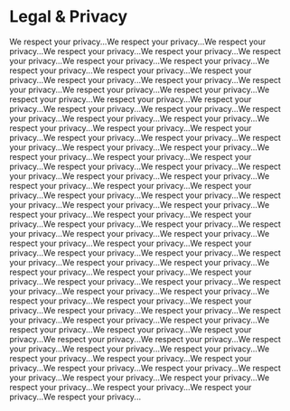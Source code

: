 # Legal & Privacy

We respect your privacy...We respect your privacy...We respect your privacy...We respect your privacy...We respect your privacy...We respect your privacy...We respect your privacy...We respect your privacy...We respect your privacy...We respect your privacy...We respect your privacy...We respect your privacy...We respect your privacy...We respect your privacy...We respect your privacy...We respect your privacy...We respect your privacy...We respect your privacy...We respect your privacy...We respect your privacy...We respect your privacy...We respect your privacy...We respect your privacy...We respect your privacy...We respect your privacy...We respect your privacy...We respect your privacy...We respect your privacy...We respect your privacy...We respect your privacy...We respect your privacy...We respect your privacy...We respect your privacy...We respect your privacy...We respect your privacy...We respect your privacy...We respect your privacy...We respect your privacy...We respect your privacy...We respect your privacy...We respect your privacy...We respect your privacy...We respect your privacy...We respect your privacy...We respect your privacy...We respect your privacy...We respect your privacy...We respect your privacy...We respect your privacy...We respect your privacy...We respect your privacy...We respect your privacy...We respect your privacy...We respect your privacy...We respect your privacy...We respect your privacy...We respect your privacy...We respect your privacy...We respect your privacy...We respect your privacy...We respect your privacy...We respect your privacy...We respect your privacy...We respect your privacy...We respect your privacy...We respect your privacy...We respect your privacy...We respect your privacy...We respect your privacy...We respect your privacy...We respect your privacy...We respect your privacy...We respect your privacy...We respect your privacy...We respect your privacy...We respect your privacy...We respect your privacy...We respect your privacy...We respect your privacy...We respect your privacy...We respect your privacy...We respect your privacy...We respect your privacy...We respect your privacy...We respect your privacy...We respect your privacy...We respect your privacy...We respect your privacy...We respect your privacy...We respect your privacy...We respect your privacy...We respect your privacy...We respect your privacy...We respect your privacy...We respect your privacy...We respect your privacy...We respect your privacy...We respect your privacy...We respect your privacy...We respect your privacy...